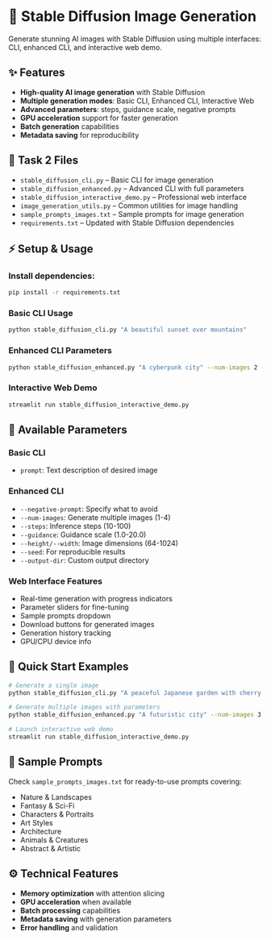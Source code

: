 # 🎨 Stable Diffusion Image Generation 

Generate stunning AI images with Stable Diffusion using multiple interfaces: CLI, enhanced CLI, and interactive web demo.

## ✨ Features

- **High-quality AI image generation** with Stable Diffusion
- **Multiple generation modes**: Basic CLI, Enhanced CLI, Interactive Web
- **Advanced parameters**: steps, guidance scale, negative prompts
- **GPU acceleration** support for faster generation
- **Batch generation** capabilities
- **Metadata saving** for reproducibility

## 📂 Task 2 Files

- `stable_diffusion_cli.py` – Basic CLI for image generation
- `stable_diffusion_enhanced.py` – Advanced CLI with full parameters
- `stable_diffusion_interactive_demo.py` – Professional web interface
- `image_generation_utils.py` – Common utilities for image handling
- `sample_prompts_images.txt` – Sample prompts for image generation
- `requirements.txt` – Updated with Stable Diffusion dependencies

## ⚡ Setup & Usage

### Install dependencies:
```bash
pip install -r requirements.txt
```

### Basic CLI Usage
```bash
python stable_diffusion_cli.py "A beautiful sunset over mountains"
```

### Enhanced CLI Parameters
```bash
python stable_diffusion_enhanced.py "A cyberpunk city" --num-images 2 --steps 30 --guidance 8.0 --seed 42
```

### Interactive Web Demo
```bash
streamlit run stable_diffusion_interactive_demo.py
```

## 🎯 Available Parameters

### Basic CLI
- `prompt`: Text description of desired image

### Enhanced CLI
- `--negative-prompt`: Specify what to avoid
- `--num-images`: Generate multiple images (1-4)
- `--steps`: Inference steps (10-100)
- `--guidance`: Guidance scale (1.0-20.0)
- `--height/--width`: Image dimensions (64-1024)
- `--seed`: For reproducible results
- `--output-dir`: Custom output directory

### Web Interface Features
- Real-time generation with progress indicators
- Parameter sliders for fine-tuning
- Sample prompts dropdown
- Download buttons for generated images
- Generation history tracking
- GPU/CPU device info

## 🚀 Quick Start Examples

```bash
# Generate a single image
python stable_diffusion_cli.py "A peaceful Japanese garden with cherry blossoms"

# Generate multiple images with parameters
python stable_diffusion_enhanced.py "A futuristic city" --num-images 3 --steps 40 --guidance 9.0 --seed 42

# Launch interactive web demo
streamlit run stable_diffusion_interactive_demo.py
```

## 📝 Sample Prompts
Check `sample_prompts_images.txt` for ready-to-use prompts covering:
- Nature & Landscapes
- Fantasy & Sci-Fi
- Characters & Portraits
- Art Styles
- Architecture
- Animals & Creatures
- Abstract & Artistic

## ⚙️ Technical Features
- **Memory optimization** with attention slicing
- **GPU acceleration** when available
- **Batch processing** capabilities
- **Metadata saving** with generation parameters
- **Error handling** and validation
